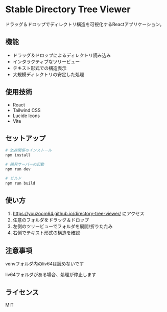 # Stable Directory Tree Viewer

ドラッグ＆ドロップでディレクトリ構造を可視化するReactアプリケーション。

## 機能

- ドラッグ＆ドロップによるディレクトリ読み込み
- インタラクティブなツリービュー
- テキスト形式での構造表示
- 大規模ディレクトリの安定した処理

## 使用技術

- React
- Tailwind CSS
- Lucide Icons
- Vite

## セットアップ

```bash
# 依存関係のインストール
npm install

# 開発サーバーの起動
npm run dev

# ビルド
npm run build
```

## 使い方

1. https://youzoom64.github.io/directory-tree-viewer/ にアクセス
2. 任意のフォルダをドラッグ＆ドロップ
3. 左側のツリービューでフォルダを展開/折りたたみ
4. 右側でテキスト形式の構造を確認

## 注意事項

venvフォルダ内のliv64は読めないです

liv64フォルダがある場合、処理が停止します

## ライセンス

MIT
